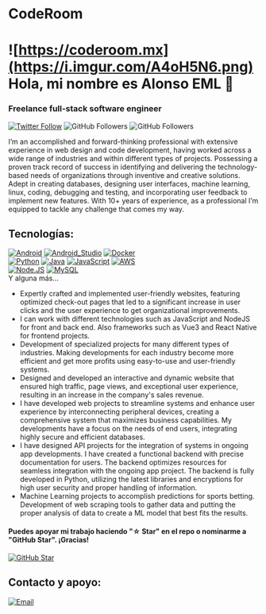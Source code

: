 # CodeRoom

# ![https://coderoom.mx](https://i.imgur.com/A4oH5N6.png) Hola, mi nombre es Alonso EML 👋

### Freelance full-stack software engineer



[![Twitter Follow](https://img.shields.io/twitter/follow/mouredev?style=social)](https://twitter.com/mouredev)
![GitHub Followers](https://img.shields.io/github/followers/mouredev?style=social)
![GitHub Followers](https://img.shields.io/github/stars/mouredev?style=social)

I’m an accomplished and forward-thinking professional with extensive experience in web design and code development, having worked across a wide range of industries and within different types of projects. Possessing a proven track record of success in identifying and delivering the technology-based needs of organizations through inventive and creative solutions. Adept in creating databases, designing user interfaces, machine learning, linux, coding, debugging and testing, and incorporating user feedback to implement new features. With 10+ years of experience, as a professional I’m equipped to tackle any challenge that comes my way.


## Tecnologías:

[![Android](https://img.shields.io/badge/Android-3DDC84?style=for-the-badge&logo=android&logoColor=white&labelColor=101010)]()
[![Android_Studio](https://img.shields.io/badge/Android_Studio-3DDC84?style=for-the-badge&logo=android-studio&logoColor=white&labelColor=101010)]()
[![Docker](https://img.shields.io/badge/Docker-9146FF?style=for-the-badge&logo=android-studio&logoColor=white&labelColor=101010)]()
</br>
[![Python](https://img.shields.io/badge/Python-yellow?style=for-the-badge&logo=python&logoColor=white&labelColor=101010)]()
[![Java](https://img.shields.io/badge/Java-007396?style=for-the-badge&logo=java&logoColor=white&labelColor=101010)]()
[![JavaScript](https://img.shields.io/badge/JavaScript-F7DF1E?style=for-the-badge&logo=javascript&logoColor=white&labelColor=101010)]()
[![AWS](https://img.shields.io/badge/AWS-232F3E?style=for-the-badge&logo=amazon-aws&logoColor=white&labelColor=101010)]()
</br>
[![Node.JS](https://img.shields.io/badge/Node.JS-339933?style=for-the-badge&logo=node.js&logoColor=white&labelColor=101010)]()
[![MySQL](https://img.shields.io/badge/MySQL-4479A1?style=for-the-badge&logo=mysql&logoColor=white&labelColor=101010)]()
</br>
Y alguna más...

- Expertly crafted and implemented user-friendly websites, featuring optimized check-out pages that led to a significant increase in user clicks and the user experience to get organizational improvements. 
- I can work with different technologies such as JavaScript and NodeJS for front and back end. Also frameworks such as Vue3 and React Native for frontend projects.
- Development of specialized projects for many different types of industries. Making developments for each industry become more efficient and get more profits using easy-to-use and user-friendly systems.
- Designed and developed an interactive and dynamic website that ensured high traffic, page views, and exceptional user experience, resulting in an increase in the company's sales revenue.
- I have developed web projects to streamline systems and enhance user experience by interconnecting peripheral devices, creating a comprehensive system that maximizes business capabilities. My developments have a focus on the needs of end users, integrating highly secure and efficient databases.
- I have designed API projects for the integration of systems in ongoing app developments. I have created a functional backend with precise documentation for users. The backend optimizes resources for seamless integration with the ongoing app project. The backend is fully developed in Python, utilizing the latest libraries and encryptions for high user security and proper handling of information.
- Machine Learning projects to accomplish predictions for sports betting. Development of web scraping tools to gather data and putting the proper analysis of data to create a ML model that best fits the results.


#### Puedes apoyar mi trabajo haciendo "☆ Star" en el repo o nominarme a "GitHub Star". ¡Gracias!

[![GitHub Star](https://img.shields.io/badge/GitHub-Nominar_a_star-yellow?style=for-the-badge&logo=github&logoColor=white&labelColor=101010)](https://stars.github.com/nominate/)


## Contacto y apoyo:

[![Email](https://img.shields.io/badge/alonso@coderoom.mx-email_personal-D14336?style=for-the-badge&logo=gmail&logoColor=white&labelColor=101010)](mailto:alonso@coderoom.mx)
</br>
